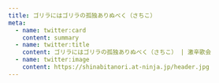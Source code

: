 ```yaml
---
title: ゴリラにはゴリラの孤独ありぬべく（さちこ）
meta: 
  - name: twitter:card
    content: summary
  - name: twitter:title
    content: ゴリラにはゴリラの孤独ありぬべく（さちこ） | 激辛歌会
  - name: twitter:image
    content: https://shinabitanori.at-ninja.jp/header.jpg
---
```

<Canonical href="https://note.com/shinabitanori/n/nfe7f3c14d280" />
<Importdoc id="hwFSiQcZU5IghzbbG3Jj" />
<Jssocials />